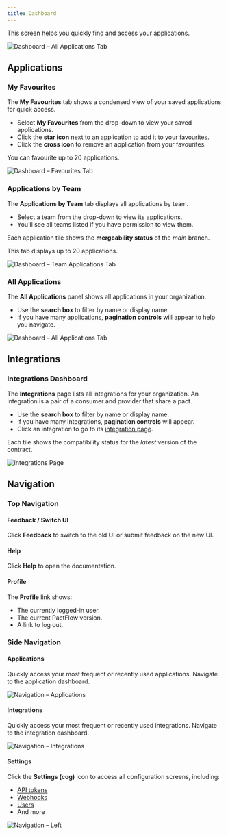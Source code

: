 ```yaml
---
title: Dashboard
---
```


This screen helps you quickly find and access your applications.

![Dashboard – All Applications Tab](/ui/clarity/dashboard-all-applications.png)

## Applications

### My Favourites

The **My Favourites** tab shows a condensed view of your saved applications for quick access.

- Select **My Favourites** from the drop-down to view your saved applications.  
- Click the **star icon** next to an application to add it to your favourites.  
- Click the **cross icon** to remove an application from your favourites.

You can favourite up to 20 applications.

![Dashboard – Favourites Tab](/ui/clarity/dashboard-favourites.png)

### Applications by Team

The **Applications by Team** tab displays all applications by team.

- Select a team from the drop-down to view its applications.
- You’ll see all teams listed if you have permission to view them.

Each application tile shows the **mergeability status** of the _main_ branch.

This tab displays up to 20 applications.

![Dashboard – Team Applications Tab](/ui/clarity/dashboard-team-applications.png)

### All Applications

The **All Applications** panel shows all applications in your organization.

- Use the **search box** to filter by name or display name.  
- If you have many applications, **pagination controls** will appear to help you navigate.

![Dashboard – All Applications Tab](/ui/clarity/dashboard-all-applications.png)

## Integrations

### Integrations Dashboard

The **Integrations** page lists all integrations for your organization. An integration is a pair of a consumer and provider that share a pact.

- Use the **search box** to filter by name or display name.  
- If you have many integrations, **pagination controls** will appear.  
- Click an integration to go to its [integration page](/docs/user-interface/integration).

Each tile shows the compatibility status for the _latest_ version of the contract.

![Integrations Page](/ui/clarity/integrations.png)

## Navigation

### Top Navigation

#### Feedback / Switch UI

Click **Feedback** to switch to the old UI or submit feedback on the new UI.

#### Help

Click **Help** to open the documentation.

#### Profile

The **Profile** link shows:

- The currently logged-in user.
- The current PactFlow version. 
- A link to log out.

### Side Navigation

#### Applications

Quickly access your most frequent or recently used applications. Navigate to the application dashboard.

![Navigation – Applications](/ui/clarity/navigation-applications.png)

#### Integrations

Quickly access your most frequent or recently used integrations. Navigate to the integration dashboard.

![Navigation – Integrations](/ui/clarity/navigation-integrations.png)

#### Settings

Click the **Settings (cog)** icon to access all configuration screens, including:

- [API tokens](#settings-api-tokens)  
- [Webhooks](#settings-webhooks)  
- [Users](#settings-users)  
- And more

![Navigation – Left](/ui/clarity/navigation-left.png)